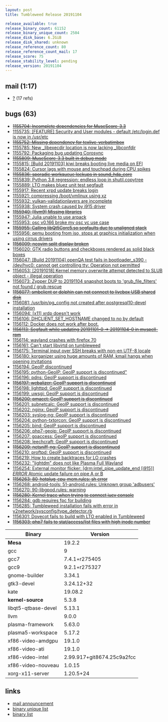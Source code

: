 ```yaml
---
layout: post
title: Tumbleweed Release 20191104

release_available: true
release_binary_count: 61152
release_binary_unique_count: 2504
release_disk_base: 6.2GiB
release_disk_shared: unknown
release_reference_count: 80
release_reference_count_mail: 17
release_score: 75
release_stability_level: pending
release_version: 20191104
---
```


## mail (1:17)

- [?](https://lists.opensuse.org/opensuse-factory/2019-11/msg00055.html) (17 refs)

## bugs (63)

<!--more-->

- ~~[1155704: Incomplete dependencies for MuseScore-3.3](https://bugzilla.opensuse.org/show_bug.cgi?id=1155704)~~
- [1155735: \[FEATURE\] Security and User modules - default /etc/login.def is now in /usr/etc](https://bugzilla.opensuse.org/show_bug.cgi?id=1155735)
- ~~[1155752: Missing dependency for texlive-verbatimbox](https://bugzilla.opensuse.org/show_bug.cgi?id=1155752)~~
- [1155785: New _libexecdir location is now lacking _libconfdir](https://bugzilla.opensuse.org/show_bug.cgi?id=1155785)
- [1155792: Packaging bug updating Corosync](https://bugzilla.opensuse.org/show_bug.cgi?id=1155792)
- ~~[1155809: MuseScore-3.3 built in debug mode](https://bugzilla.opensuse.org/show_bug.cgi?id=1155809)~~
- [1155815: \[Build 20191103\] kiwi breaks booting live media on EFI](https://bugzilla.opensuse.org/show_bug.cgi?id=1155815)
- [1155824: Cursor lags with mouse and touchpad during CPU spikes](https://bugzilla.opensuse.org/show_bug.cgi?id=1155824)
- ~~[1155836: sporadic workqueue lockups in sound_hda_core](https://bugzilla.opensuse.org/show_bug.cgi?id=1155836)~~
- [1155839: Python 3.8 regression: endless loop in shutil.copytree](https://bugzilla.opensuse.org/show_bug.cgi?id=1155839)
- [1155889: LTO makes bluez unit test segfault](https://bugzilla.opensuse.org/show_bug.cgi?id=1155889)
- [1155917: Recent xrpd update breaks login](https://bugzilla.opensuse.org/show_bug.cgi?id=1155917)
- [1155921: compressing /boot/vmlinux using xz](https://bugzilla.opensuse.org/show_bug.cgi?id=1155921)
- [1155932: vulkan-validationlayers are incomplete](https://bugzilla.opensuse.org/show_bug.cgi?id=1155932)
- [1155938: System crash caused by i915 driver](https://bugzilla.opensuse.org/show_bug.cgi?id=1155938)
- ~~[1155940: \[llvm9\] Missing libraries](https://bugzilla.opensuse.org/show_bug.cgi?id=1155940)~~
- [1155947: Julia unable to use arpack](https://bugzilla.opensuse.org/show_bug.cgi?id=1155947)
- [1155953: osc v0.166 broke my osc vc use case](https://bugzilla.opensuse.org/show_bug.cgi?id=1155953)
- ~~[1155955: Calling libQt5Core5.so segfaults due to unaligned stack](https://bugzilla.opensuse.org/show_bug.cgi?id=1155955)~~
- [1155956: qemu booting from iso, stops at graphics initialization when using cirrus drivers](https://bugzilla.opensuse.org/show_bug.cgi?id=1155956)
- ~~[1156009: neovim split display broken](https://bugzilla.opensuse.org/show_bug.cgi?id=1156009)~~
- [1156020: GTK radio buttons and checkboxes rendered as solid black boxes](https://bugzilla.opensuse.org/show_bug.cgi?id=1156020)
- [1156047: \[Build 20191104\] openQA test fails in bootloader_s390 - /dev/hvc0: cannot get controlling tty: Operation not permitted](https://bugzilla.opensuse.org/show_bug.cgi?id=1156047)
- [1156053: \[20191018\] Kernel memory overwrite attempt detected to SLUB object - illegal operation](https://bugzilla.opensuse.org/show_bug.cgi?id=1156053)
- [1156073: Zypper DUP to 20191104 snapshot boots to 'grub_file_filters' not found / grub rescue](https://bugzilla.opensuse.org/show_bug.cgi?id=1156073)
- ~~[1156077: smbclient or dolphin can not connect to livebox USB shared disk](https://bugzilla.opensuse.org/show_bug.cgi?id=1156077)~~
- [1156081: /usr/bin/pg_config not created after postgresql10-devel installation](https://bugzilla.opensuse.org/show_bug.cgi?id=1156081)
- [1156094: \[x11\] xrdp doesn't work](https://bugzilla.opensuse.org/show_bug.cgi?id=1156094)
- [1156106: DHCLIENT_SET_HOSTNAME changed to no by default](https://bugzilla.opensuse.org/show_bug.cgi?id=1156106)
- [1156112: Docker does not work after boot.](https://bugzilla.opensuse.org/show_bug.cgi?id=1156112)
- ~~[1156113: Segfault while updating 20191101-0 -> 20191104-0 in myspell-rpm](https://bugzilla.opensuse.org/show_bug.cgi?id=1156113)~~
- [1156114: wayland crashes with firefox 70](https://bugzilla.opensuse.org/show_bug.cgi?id=1156114)
- [1156161: Can't start libvirtd on tumbleweed](https://bugzilla.opensuse.org/show_bug.cgi?id=1156161)
- [1156175: Terminal input over SSH breaks with non-en UTF-8 locale](https://bugzilla.opensuse.org/show_bug.cgi?id=1156175)
- [1156180: korganizer using huge amounts of RAM, kmail hangs when opening invitations](https://bugzilla.opensuse.org/show_bug.cgi?id=1156180)
- [1156194: GeoIP discontinued](https://bugzilla.opensuse.org/show_bug.cgi?id=1156194)
- [1156195: python-GeoIP: GeoIP support is discontinued"](https://bugzilla.opensuse.org/show_bug.cgi?id=1156195)
- [1156196: pdns: GeoIP support is discontinued](https://bugzilla.opensuse.org/show_bug.cgi?id=1156196)
- ~~[1156197: webalizer: GeoIP support is discontinued](https://bugzilla.opensuse.org/show_bug.cgi?id=1156197)~~
- [1156198: lighttpd: GeoIP support is discontinued](https://bugzilla.opensuse.org/show_bug.cgi?id=1156198)
- [1156199: uwsgi: GeoIP support is discontinued](https://bugzilla.opensuse.org/show_bug.cgi?id=1156199)
- ~~[1156200: pmacct: GeoIP support is discontinued](https://bugzilla.opensuse.org/show_bug.cgi?id=1156200)~~
- [1156201: subnetcalc: GeoIP support is discontinued](https://bugzilla.opensuse.org/show_bug.cgi?id=1156201)
- [1156202: nginx: GeoIP support is discontinued](https://bugzilla.opensuse.org/show_bug.cgi?id=1156202)
- [1156203: syslog-ng: GeoIP support is discontinued](https://bugzilla.opensuse.org/show_bug.cgi?id=1156203)
- [1156204: python-txtorcon: GeoIP support is discontinued](https://bugzilla.opensuse.org/show_bug.cgi?id=1156204)
- [1156205: bind: GeoIP support is discontinued](https://bugzilla.opensuse.org/show_bug.cgi?id=1156205)
- [1156206: php7-geoip: GeoIP support is discontinued](https://bugzilla.opensuse.org/show_bug.cgi?id=1156206)
- [1156207: goaccess: GeoIP support is discontinued](https://bugzilla.opensuse.org/show_bug.cgi?id=1156207)
- [1156208: leechcraft: GeoIP support is discontinued](https://bugzilla.opensuse.org/show_bug.cgi?id=1156208)
- ~~[1156209: netsniff-ng: GeoIP support is discontinued](https://bugzilla.opensuse.org/show_bug.cgi?id=1156209)~~
- [1156210: proftpd: GeoIP support is discontinued](https://bugzilla.opensuse.org/show_bug.cgi?id=1156210)
- [1156219: How to create backtraces for LO crashes](https://bugzilla.opensuse.org/show_bug.cgi?id=1156219)
- [1156232: "lightdm" does not like Plasma Full Wayland](https://bugzilla.opensuse.org/show_bug.cgi?id=1156232)
- [1156254: External monitor flicker: \[drm:intel_pipe_update_end \[i915\]\] *ERROR* Atomic update failure on pipe A or B](https://bugzilla.opensuse.org/show_bug.cgi?id=1156254)
- ~~[1156263: 80-hotplug-cpu-mem.rules: sh error](https://bugzilla.opensuse.org/show_bug.cgi?id=1156263)~~
- [1156268: android-tools: 51-android.rules: Unknown group 'adbusers'](https://bugzilla.opensuse.org/show_bug.cgi?id=1156268)
- [1156270: 90-libgpod.rules: warning](https://bugzilla.opensuse.org/show_bug.cgi?id=1156270)
- ~~[1156280: Kernel trace when trying to connect iucv console](https://bugzilla.opensuse.org/show_bug.cgi?id=1156280)~~
- [1156284: gdb requires fpc for building](https://bugzilla.opensuse.org/show_bug.cgi?id=1156284)
- [1156285: Tumbleweed installation fails with error in y2network/sysconfig/type_detector.rb](https://bugzilla.opensuse.org/show_bug.cgi?id=1156285)
- [1156301: Dovecot fails to build with LTO enabled in Tumbleweed](https://bugzilla.opensuse.org/show_bug.cgi?id=1156301)
- ~~[1156303: php7 fails to stat/access/list files with high inode number](https://bugzilla.opensuse.org/show_bug.cgi?id=1156303)~~

Binary | Version
--- | ---
**Mesa** | 19.2.2
gcc | 9
gcc7 | 7.4.1+r275405
gcc9 | 9.2.1+r275327
gnome-builder | 3.34.1
gtk3-devel | 3.24.12+32
kate | 19.08.2
**kernel-source** | 5.3.8
libqt5-qtbase-devel | 5.13.1
llvm | 9.0.0
plasma-framework | 5.63.0
plasma5-workspace | 5.17.2
xf86-video-amdgpu | 19.1.0
xf86-video-ati | 19.1.0
xf86-video-intel | 2.99.917+git8674.25c9a2fcc
xf86-video-nouveau | 1.0.15
xorg-x11-server | 1.20.5+24

## links

- [mail announcement](https://lists.opensuse.org/opensuse-factory/2019-11/msg00054.html)
- [binary unique list](http://download.opensuse.org/history/20191104/rpm.unique.list)
- [binary list](http://download.opensuse.org/history/20191104/rpm.list)
